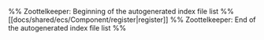 %% Zoottelkeeper: Beginning of the autogenerated index file list  %%
 [[docs/shared/ecs/Component/register|register]]
%% Zoottelkeeper: End of the autogenerated index file list  %%
